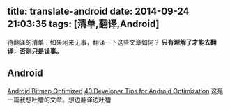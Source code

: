 title: translate-android
date: 2014-09-24 21:03:35
tags: [清单,翻译,Android]
---
待翻译的清单：如果闲来无事，翻译一下这些文章如何？
**只有理解了才能去翻译，否则只是误事。**

<!--more-->
Android
-------------
[Android Bitmap Optimized][android-bitmap]
[40 Developer Tips for Android Optimization][2] 这是一篇我想吐槽的文章。想边翻译边吐槽



[android-bitmap]: http://developer.android.com/training/displaying-bitmaps/manage-memory.html
[2]: http://opensignal.com/blog/2013/07/30/40-developer-tips-for-android-optimization/